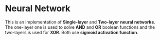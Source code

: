 # Neural Network

This is an implementation of __Single-layer__ and __Two-layer neural networks__. The one-layer one is used to solve __AND__ and __OR__ boolean functions and 
the two-layers is used for __XOR__. Both use __sigmoid activation function__.
 
